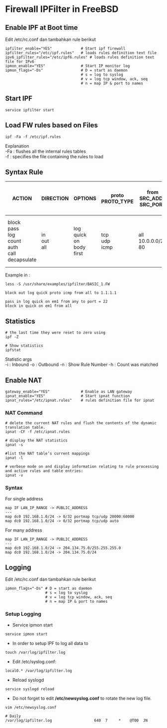 # Firewall IPFilter in FreeBSD

## Enable IPF at Boot time

Edit /etc/rc.conf dan tambahkan rule berikut

```text
ipfilter_enable="YES"             # Start ipf firewall
ipfilter_rules="/etc/ipf.rules"   # loads rules definition text file
ipv6_ipfilter_rules="/etc/ipf6.rules" # loads rules definition text file for IPv6
ipmon_enable="YES"                # Start IP monitor log
ipmon_flags="-Ds"                 # D = start as daemon
                                  # s = log to syslog
                                  # v = log tcp window, ack, seq
                                  # n = map IP & port to names
```

## Start IPF

```shell
service ipfilter start
```

## Load FW rules based on Files

```shell
ipf -Fa -f /etc/ipf.rules
```

Explanation <br>
-Fa : flushes all the internal rules tables<br>
-f : specifies the file containing the rules to load<br>

## Syntax Rule

| ACTION                                                             | DIRECTION          | OPTIONS                                      | proto PROTO_TYPE     | from SRC_ADDR SRC_PORT     | to DST_ADDR DST_PORT       | TCP_FLAG \ ICMP_TYPE keep state STATE            | 
|--------------------------------------------------------------------|--------------------|----------------------------------------------|----------------------|----------------------------|----------------------------|--------------------------------------------------|
| block<br/>pass<br/>log<br/>count<br/>auth<br/>call<br/>decapsulate | in<br/>out<br/>all | log<br/>quick<br/>on<br/>body<br/>first<br/> | tcp<br/>udp<br/>icmp | all<br/>10.0.0.0/24<br/>80 | all<br/>10.0.0.0/24<br/>80 | S<br/>A<br/>P<br/>F<br/>U<br/>R<br/>C<br/>E<br/> |

Example in :

```shell
less -S /usr/share/examples/ipfilter/BASIC_1.FW
```

```text
block out log quick proto icmp from all to 1.1.1.1

pass in log quick on em1 from any to port = 22
block in quick on em1 from all
```

## Statistics

```shell
# the last time they were reset to zero using
ipf -Z

# Show statistics
ipfstat 
```

Statistic args <br>
-i : Inbound
-o : Outbound
-n : Show Rule Number
-h : Count was matched

## Enable NAT

```text
gateway_enable="YES"              # Enable as LAN gateway
ipnat_enable="YES"                # Start ipnat function
ipnat_rules="/etc/ipnat.rules"    # rules definition file for ipnat
```

### NAT Command

```shell
# delete the current NAT rules and flush the contents of the dynamic translation table.
ipnat -CF -f /etc/ipnat.rules

# display the NAT statistics
ipnat -s

#list the NAT table’s current mappings
ipnat -l

# verbose mode on and display information relating to rule processing and active rules and table entries:
ipnat -v
```

### Syntax
For single address
```text
map IF LAN_IP_RANGE -> PUBLIC_ADDRESS
---
map dc0 192.168.1.0/24 -> 0/32 portmap tcp/udp 20000:60000
map dc0 192.168.1.0/24 -> 0/32 portmap tcp/udp auto
```

For many address
```text
map IF LAN_IP_RANGE -> PUBLIC_ADDRESS
---
map dc0 192.168.1.0/24 -> 204.134.75.0/255.255.255.0
map dc0 192.168.1.0/24 -> 204.134.75.0/24
```


## Logging

Edit /etc/rc.conf dan tambahkan rule berikut

```text
ipmon_flags="-Ds" # D = start as daemon
                  # s = log to syslog
                  # v = log tcp window, ack, seq
                  # n = map IP & port to names
```

### Setup Logging

- Service ipmon start

```shell
service ipmon start
```

- In order to setup IPF to log all data to

```shell
touch /var/log/ipfilter.log
```

- Edit /etc/syslog.conf:

```text
local0.* /var/log/ipfilter.log
```

- Reload syslogd

```shell
service syslogd reload
```

- Do not forget to edit **/etc/newsyslog.conf** to rotate the new log file.

```shell
vim /etc/newsyslog.conf
```

```text
# Daily
/var/log/ipfilter.log                   640  7     *    @T00  JN
```
